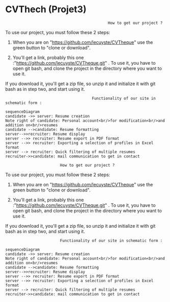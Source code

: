 # CVThech (Projet3)

                                                 How to get our project ? 
                                                        
To use our project, you must follow these 2 steps: 

1) When you are on "https://github.com/lecuyste/CVTheque" use the green button to "clone or download".

2) You'll get a link, probably this one :"https://github.com/lecuyste/CVTheque.git" . 
To use it, you have to open git bash, and clone the project in the directory where you want to use it.

If you download it, you'll get a zip file, so unzip it and initialize it with git bash as in step two, and start using it.


                                          Functionality of our site in schematic form :  
                                          
```mermaid
sequenceDiagram
candidate ->> server: Resume creation
Note right of candidate: Personal account<br/>for modification<br/>and addition on<br/>resumes
candidate -->candidate: Resume formatting
server-->>recruiter: Resume display
server -->> recruiter: Resume export in PDF format
server -->> recruiter: Exporting a selection of profiles in Excel format
server --> recruiter: Quick filtering of multiple resumes
recruiter->>candidate: mail communication to get in contact
```




                            How to get our project ? 
                                                        
To use our project, you must follow these 2 steps: 

1) When you are on "https://github.com/lecuyste/CVTheque" use the green button to "clone or download".

2) You'll get a link, probably this one :"https://github.com/lecuyste/CVTheque.git" . 
To use it, you have to open git bash, and clone the project in the directory where you want to use it.

If you download it, you'll get a zip file, so unzip it and initialize it with git bash as in step two, and start using it.


                            Functionality of our site in schematic form :  
```mermaid
sequenceDiagram
candidate ->> server: Resume creation
Note right of candidate: Personal account<br/>for modification<br/>and addition on<br/>resumes
candidate -->candidate: Resume formatting
server-->>recruiter: Resume display
server -->> recruiter: Resume export in PDF format
server -->> recruiter: Exporting a selection of profiles in Excel format
server --> recruiter: Quick filtering of multiple resumes
recruiter->>candidate: mail communication to get in contact
```




